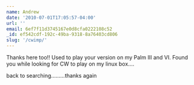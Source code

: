 ```yaml
---
name: Andrew
date: '2010-07-01T17:05:57-04:00'
url: ''
email: 6ef7f11d3745167e0d8cfa0222108c52
_id: ef542cdf-192c-49ba-9318-8a76403cd806
slug: '/cwimp/'
---
```


Thanks here too!! Used to play your version on my Palm III and VI. Found you
while looking for CW to play on my linux box....

back to searching.........thanks again
